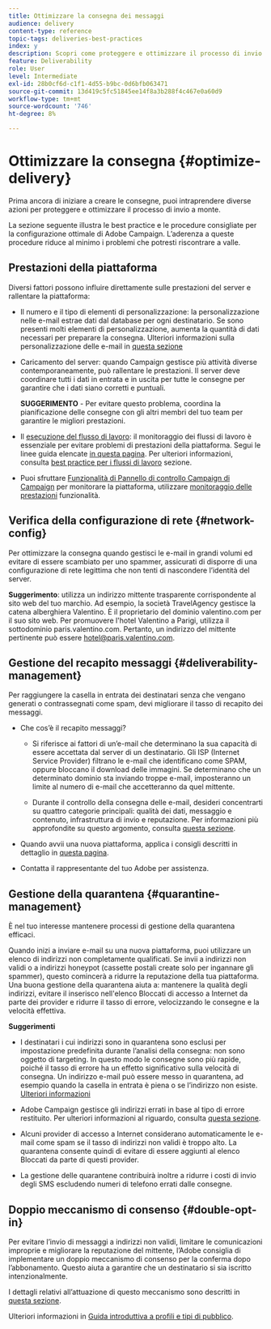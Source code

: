 ```yaml
---
title: Ottimizzare la consegna dei messaggi
audience: delivery
content-type: reference
topic-tags: deliveries-best-practices
index: y
description: Scopri come proteggere e ottimizzare il processo di invio a monte.
feature: Deliverability
role: User
level: Intermediate
exl-id: 28b0cf6d-c1f1-4d55-b9bc-0d6bfb063471
source-git-commit: 13d419c5fc51845ee14f8a3b288f4c467e0a60d9
workflow-type: tm+mt
source-wordcount: '746'
ht-degree: 8%

---
```


# Ottimizzare la consegna {#optimize-delivery}

Prima ancora di iniziare a creare le consegne, puoi intraprendere diverse azioni per proteggere e ottimizzare il processo di invio a monte.

La sezione seguente illustra le best practice e le procedure consigliate per la configurazione ottimale di Adobe Campaign. L’aderenza a queste procedure riduce al minimo i problemi che potresti riscontrare a valle.

## Prestazioni della piattaforma

Diversi fattori possono influire direttamente sulle prestazioni del server e rallentare la piattaforma:

* Il numero e il tipo di elementi di personalizzazione: la personalizzazione nelle e-mail estrae dati dal database per ogni destinatario. Se sono presenti molti elementi di personalizzazione, aumenta la quantità di dati necessari per preparare la consegna.  Ulteriori informazioni sulla personalizzazione delle e-mail in [questa sezione](../../designing/using/personalization.md)

* Caricamento del server: quando Campaign gestisce più attività diverse contemporaneamente, può rallentare le prestazioni. Il server deve coordinare tutti i dati in entrata e in uscita per tutte le consegne per garantire che i dati siano corretti e puntuali.

   **SUGGERIMENTO** - Per evitare questo problema, coordina la pianificazione delle consegne con gli altri membri del tuo team per garantire le migliori prestazioni.

* Il [esecuzione del flusso di lavoro](../../automating/using/about-workflow-execution.md): il monitoraggio dei flussi di lavoro è essenziale per evitare problemi di prestazioni della piattaforma. Segui le linee guida elencate [in questa pagina](../../automating/using/monitoring-workflow-execution.md). Per ulteriori informazioni, consulta [best practice per i flussi di lavoro](../../automating/using/best-practices-workflows.md) sezione.

* Puoi sfruttare [Funzionalità di Pannello di controllo Campaign di Campaign](https://experienceleague.adobe.com/docs/control-panel/using/discover-control-panel/key-features.html?lang=it) per monitorare la piattaforma, utilizzare [monitoraggio delle prestazioni](https://experienceleague.adobe.com/docs/control-panel/using/performance-monitoring/about-performance-monitoring.html?lang=it) funzionalità.

## Verifica della configurazione di rete {#network-config}

Per ottimizzare la consegna quando gestisci le e-mail in grandi volumi ed evitare di essere scambiato per uno spammer, assicurati di disporre di una configurazione di rete legittima che non tenti di nascondere l’identità del server.

**Suggerimento**: utilizza un indirizzo mittente trasparente corrispondente al sito web del tuo marchio. Ad esempio, la società TravelAgency gestisce la catena alberghiera Valentino. È il proprietario del dominio valentino.com per il suo sito web. Per promuovere l&#39;hotel Valentino a Parigi, utilizza il sottodominio paris.valentino.com. Pertanto, un indirizzo del mittente pertinente può essere hotel@paris.valentino.com.

## Gestione del recapito messaggi {#deliverability-management}

Per raggiungere la casella in entrata dei destinatari senza che vengano generati o contrassegnati come spam, devi migliorare il tasso di recapito dei messaggi.

* Che cos’è il recapito messaggi?

   * Si riferisce ai fattori di un’e-mail che determinano la sua capacità di essere accettata dal server di un destinatario. Gli ISP (Internet Service Provider) filtrano le e-mail che identificano come SPAM, oppure bloccano il download delle immagini. Se determinano che un determinato dominio sta inviando troppe e-mail, imposteranno un limite al numero di e-mail che accetteranno da quel mittente.

   * Durante il controllo della consegna delle e-mail, desideri concentrarti su quattro categorie principali: qualità dei dati, messaggio e contenuto, infrastruttura di invio e reputazione. Per informazioni più approfondite su questo argomento, consulta [questa sezione](../../sending/using/about-deliverability.md).

* Quando avvii una nuova piattaforma, applica i consigli descritti in dettaglio in [questa pagina](https://experienceleague.adobe.com/docs/deliverability-learn/deliverability-best-practice-guide/transition-process/switching-email-platforms.html#transition-process).

* Contatta il rappresentante del tuo Adobe per assistenza.

## Gestione della quarantena {#quarantine-management}

È nel tuo interesse mantenere processi di gestione della quarantena efficaci.

Quando inizi a inviare e-mail su una nuova piattaforma, puoi utilizzare un elenco di indirizzi non completamente qualificati. Se invii a indirizzi non validi o a indirizzi honeypot (cassette postali create solo per ingannare gli spammer), questo comincerà a ridurre la reputazione della tua piattaforma. Una buona gestione della quarantena aiuta a: mantenere la qualità degli indirizzi, evitare il inserisco nell&#39;elenco Bloccati di accesso a Internet da parte dei provider e ridurre il tasso di errore, velocizzando le consegne e la velocità effettiva.

**Suggerimenti**

* I destinatari i cui indirizzi sono in quarantena sono esclusi per impostazione predefinita durante l’analisi della consegna: non sono oggetto di targeting. In questo modo le consegne sono più rapide, poiché il tasso di errore ha un effetto significativo sulla velocità di consegna. Un indirizzo e-mail può essere messo in quarantena, ad esempio quando la casella in entrata è piena o se l’indirizzo non esiste. [Ulteriori informazioni](../../sending/using/understanding-quarantine-management.md#identifying-quarantined-addresses)

* Adobe Campaign gestisce gli indirizzi errati in base al tipo di errore restituito. Per ulteriori informazioni al riguardo, consulta [questa sezione](../../sending/using/understanding-quarantine-management.md).

* Alcuni provider di accesso a Internet considerano automaticamente le e-mail come spam se il tasso di indirizzi non validi è troppo alto. La quarantena consente quindi di evitare di essere aggiunti al elenco Bloccati da parte di questi provider.

* La gestione delle quarantene contribuirà inoltre a ridurre i costi di invio degli SMS escludendo numeri di telefono errati dalle consegne.

## Doppio meccanismo di consenso {#double-opt-in}

Per evitare l’invio di messaggi a indirizzi non validi, limitare le comunicazioni improprie e migliorare la reputazione del mittente, l’Adobe consiglia di implementare un doppio meccanismo di consenso per la conferma dopo l’abbonamento. Questo aiuta a garantire che un destinatario si sia iscritto intenzionalmente.

I dettagli relativi all’attuazione di questo meccanismo sono descritti in [questa sezione](../../audiences/using/about-opt-in-and-opt-out-in-campaign.md).

Ulteriori informazioni in [Guida introduttiva a profili e tipi di pubblico](../../audiences/using/get-started-profiles-and-audiences.md).
